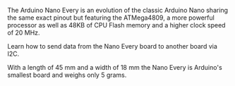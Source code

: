 <FeatureDescription>

The Arduino Nano Every is an evolution of the classic Arduino Nano sharing the same exact pinout but featuring the  ATMega4809, a more powerful processor as well as 48KB of CPU Flash memory and a higher clock speed of 20 MHz.

</FeatureDescription>


<FeatureList>
<Feature title="I2C" image="communication">

  Learn how to send data from the Nano Every board to another board via I2C.

  <FeatureLink variant="primary" title="Documentation" url="learn/communication/wire"/>
  <FeatureLink variant="secondary" title="Library" url="https://www.arduino.cc/reference/en/language/functions/communication/wire/"/>
</Feature>

<Feature title="Tiny footprint" image="nano-form-factor">

  With a length of 45 mm and a width of 18 mm the Nano Every is Arduino's smallest board and weighs only 5 grams.

</Feature>

</FeatureList>
